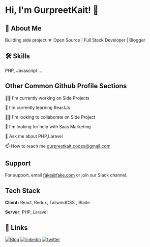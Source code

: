 
# Hi, I'm GurpreetKait! 👋 


## 🚀 About Me
Building side project ☆ Open Source | Full Stack Developer | Blogger  


## 🛠 Skills
PHP, Javascript ...


## Other Common Github Profile Sections
👩‍💻 I'm currently working on Side Projects

🧠 I'm currently learning ReactJs

👯‍♀️ I'm looking to collaborate on Side Project

🤔 I'm looking for help with Saas Marketing

💬 Ask me about PHP,Laravel

📫 How to reach me gurpreetkait.codes@gmail.com



## Support

For support, email fake@fake.com or join our Slack channel.


## Tech Stack

**Client:** React, Redux, TailwindCSS , Blade

**Server:** PHP, Laravel


## 🔗 Links
[![Blog](https://img.shields.io/badge/my_portfolio-000?style=for-the-badge&logo=ko-fi&logoColor=white)](https://katherinempeterson.com/)
[![linkedin](https://img.shields.io/badge/linkedin-0A66C2?style=for-the-badge&logo=linkedin&logoColor=white)](https://www.linkedin.com/in/gurpreet-kait-a96276216/)
[![twitter](https://img.shields.io/badge/twitter-1DA1F2?style=for-the-badge&logo=twitter&logoColor=white)](https://twitter.com/gurpreetkait)

